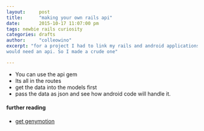 ```yaml
---
layout:     post
title:      "making your own rails api"
date:       2015-10-17 11:07:00 pm
tags: newbie rails curiosity
categories: drafts
author:     "colleowino"
excerpt: "for a project I had to link my rails and android applications and that meant I
would need an api. So I made a crude one"

---
```

- You can use the api gem
- Its all in the routes
- get the data into the models first
- pass the data as json and see how android code will handle it.

#### further reading 
- [get genymotion](https://www.genymotion.com)
